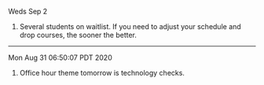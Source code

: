 Weds Sep 2

1. Several students on waitlist.
    If you need to adjust your schedule and drop courses, the sooner the better.

---

Mon Aug 31 06:50:07 PDT 2020

1. Office hour theme tomorrow is technology checks.
